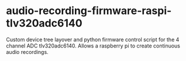 # audio-recording-firmware-raspi-tlv320adc6140
Custom device tree layover and python firmware control script for the 4 channel ADC tlv320adc6140.  Allows a raspberry pi to create continuous audio recordings.
